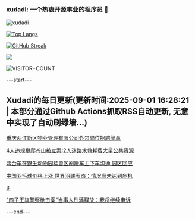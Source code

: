 ### xudadi: 一个热衷开源事业的程序员 👋

![xudadi](https://github-readme-stats-git-masterorgs-github-readme-stats-team.vercel.app/api?username=xudadi)

[![Top Langs](https://github-readme-stats.vercel.app/api/top-langs/?username=xudadi)](https://github.com/anuraghazra/github-readme-stats)

[![GitHub Streak](https://streak-stats.demolab.com?user=xudadi&locale=zh_Hans)](https://git.io/streak-stats)

![](https://raw.githubusercontent.com/xudadi/xudadi/main/assets/github-contribution-grid-snake.svg)

![VISITOR+COUNT](https://komarev.com/ghpvc/?username=xudadi&label=VISITOR+COUNT)


---start---

## Xudadi的每日更新(更新时间:2025-09-01 16:28:21 | 本部分通过Github Actions抓取RSS自动更新, 无意中实现了自动刷绿墙...)

[重庆两江新区物业管理有限公司外包岗位招聘简章](https://www.gongkaoleida.com/article/2596675)

[4人违规攀爬苍山被立案:2人迷路求救耗费大量公共资源](https://m.163.com/news/article/K8CC7MSS0514R9P4.html)

[两台车在野生动物园猛兽区剐蹭车主下车沟通 园区回应](https://m.163.com/news/article/K8CEATL20534P59R.html)

[中国羽毛球价格上涨 世界羽联表态：情况尚未达到危机](https://m.163.com/news/article/K8CAPQEP05504DOQ.html)

[3](https://m.163.com/touch/news/sub/domestic)

["四子王旗警察枪击案"当事人刑满释放：我将继续申诉](https://m.163.com/news/article/K8C77JMT051492T3.html)

---end---
